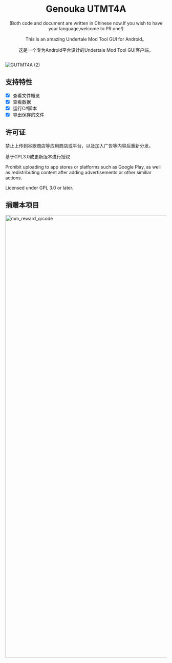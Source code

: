 
<div style="display:inline-block;text-align:center">
  
<h1>Genouka UTMT4A</h1>

<p>(Both code and document are written in Chinese now.If you wish to have your language,welcome to PR one!)</p>

<p>This is an amazing Undertale Mod Tool GUI for Android。</p>

<p>这是一个专为Android平台设计的Undertale Mod Tool GUI客户端。</p>

</div>


![GUTMT4A (2)](https://github.com/user-attachments/assets/4ba85607-3027-49c2-a1b5-f963aded16cc)

## 支持特性
* [x] 查看文件概览
* [x] 查看数据
* [x] 运行C#脚本
* [x] 导出保存的文件

## 许可证

禁止上传到谷歌商店等应用商店或平台，以及加入广告等内容后重新分发。

基于GPL3.0或更新版本进行授权
 
Prohibit uploading to app stores or platforms such as Google Play, as well as redistributing content after adding advertisements or other similiar actions.

Licensed under GPL 3.0 or later.

## 捐赠本项目

<img width="1382" height="1382" alt="mm_reward_qrcode" src="https://github.com/user-attachments/assets/3f4e5514-dc04-4f2a-a806-dd6a32787c72" />
